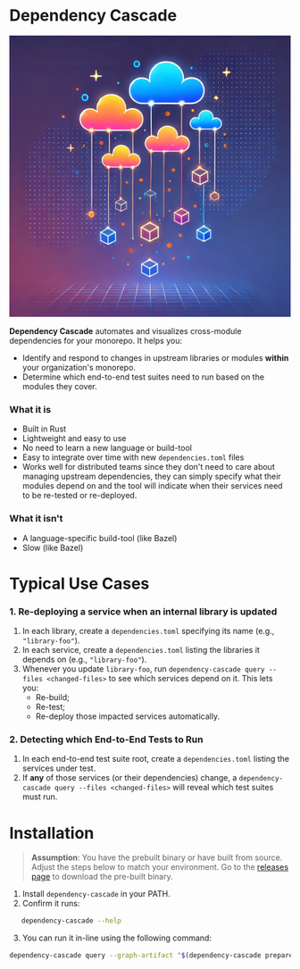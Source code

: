 # Dependency Cascade

![Dependency Cascade](./image.webp)

**Dependency Cascade** automates and visualizes cross-module dependencies for your monorepo. It helps you:
- Identify and respond to changes in upstream libraries or modules **within** your organization's monorepo.
- Determine which end-to-end test suites need to run based on the modules they cover.

### What it is
- Built in Rust
- Lightweight and easy to use
- No need to learn a new language or build-tool
- Easy to integrate over time with new `dependencies.toml` files
- Works well for distributed teams since they don't need to care about managing upstream dependencies, they can simply specify what
their modules depend on and the tool will indicate when their services need to be re-tested or re-deployed.

### What it isn't
- A language-specific build-tool (like Bazel)
- Slow (like Bazel)

# Typical Use Cases

### 1. Re-deploying a service when an internal library is updated
1. In each library, create a `dependencies.toml` specifying its name (e.g., `"library-foo"`).
2. In each service, create a `dependencies.toml` listing the libraries it depends on (e.g., `"library-foo"`).
3. Whenever you update `library-foo`, run `dependency-cascade query --files <changed-files>` to see which services depend on it. This lets you:
   - Re-build;
   - Re-test;
   - Re-deploy
   those impacted services automatically.

### 2. Detecting which End-to-End Tests to Run
1. In each end-to-end test suite root, create a `dependencies.toml` listing the services under test.
2. If **any** of those services (or their dependencies) change, a `dependency-cascade query --files <changed-files>` will reveal which test suites must run.

# Installation
> **Assumption**: You have the prebuilt binary or have built from source. Adjust the steps below to match your environment. Go to the [releases page]() to download the pre-built binary.

1. Install `dependency-cascade` in your PATH.
2. Confirm it runs:

```bash
   dependency-cascade --help
```

3. You can run it in-line using the following command:

```bash
dependency-cascade query --graph-artifact "$(dependency-cascade prepare --dir test)" --files test/test_end2end/src/hey.txt test/test_lib/src/hey.txt
```